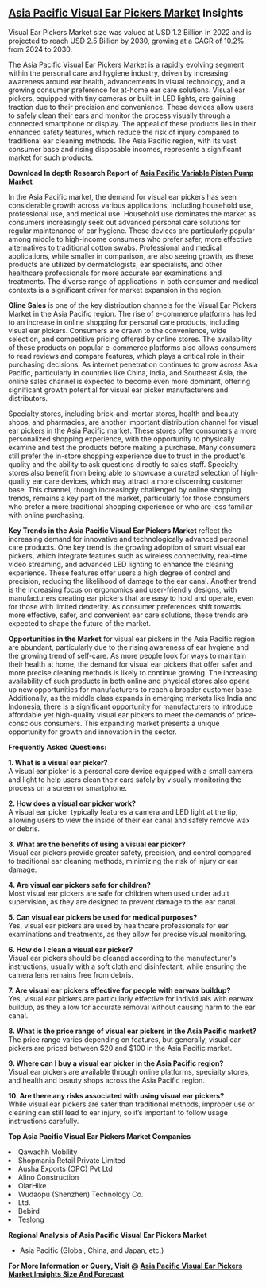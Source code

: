 <h2><a href="https://www.verifiedmarketreports.com/download-sample/?rid=229398&amp;utm_source=Github-Feb&amp;utm_medium=219" target="_blank">Asia Pacific Visual Ear Pickers Market</a> Insights</h2><p>Visual Ear Pickers Market size was valued at USD 1.2 Billion in 2022 and is projected to reach USD 2.5 Billion by 2030, growing at a CAGR of 10.2% from 2024 to 2030.</p><p><p>The Asia Pacific Visual Ear Pickers Market is a rapidly evolving segment within the personal care and hygiene industry, driven by increasing awareness around ear health, advancements in visual technology, and a growing consumer preference for at-home ear care solutions. Visual ear pickers, equipped with tiny cameras or built-in LED lights, are gaining traction due to their precision and convenience. These devices allow users to safely clean their ears and monitor the process visually through a connected smartphone or display. The appeal of these products lies in their enhanced safety features, which reduce the risk of injury compared to traditional ear cleaning methods. The Asia Pacific region, with its vast consumer base and rising disposable incomes, represents a significant market for such products. <p><strong>Download In depth Research Report of <a href="https://www.verifiedmarketreports.com/download-sample/?rid=236118&amp;utm_source=Pulse-Dec&amp;utm_medium=219" target="_blank">Asia Pacific Variable Piston Pump Market</a></strong></p> In the Asia Pacific market, the demand for visual ear pickers has seen considerable growth across various applications, including household use, professional use, and medical use. Household use dominates the market as consumers increasingly seek out advanced personal care solutions for regular maintenance of ear hygiene. These devices are particularly popular among middle to high-income consumers who prefer safer, more effective alternatives to traditional cotton swabs. Professional and medical applications, while smaller in comparison, are also seeing growth, as these products are utilized by dermatologists, ear specialists, and other healthcare professionals for more accurate ear examinations and treatments. The diverse range of applications in both consumer and medical contexts is a significant driver for market expansion in the region. <p><strong>Oline Sales</strong> is one of the key distribution channels for the Visual Ear Pickers Market in the Asia Pacific region. The rise of e-commerce platforms has led to an increase in online shopping for personal care products, including visual ear pickers. Consumers are drawn to the convenience, wide selection, and competitive pricing offered by online stores. The availability of these products on popular e-commerce platforms also allows consumers to read reviews and compare features, which plays a critical role in their purchasing decisions. As internet penetration continues to grow across Asia Pacific, particularly in countries like China, India, and Southeast Asia, the online sales channel is expected to become even more dominant, offering significant growth potential for visual ear picker manufacturers and distributors. <p>Specialty stores, including brick-and-mortar stores, health and beauty shops, and pharmacies, are another important distribution channel for visual ear pickers in the Asia Pacific market. These stores offer consumers a more personalized shopping experience, with the opportunity to physically examine and test the products before making a purchase. Many consumers still prefer the in-store shopping experience due to trust in the product's quality and the ability to ask questions directly to sales staff. Specialty stores also benefit from being able to showcase a curated selection of high-quality ear care devices, which may attract a more discerning customer base. This channel, though increasingly challenged by online shopping trends, remains a key part of the market, particularly for those consumers who prefer a more traditional shopping experience or who are less familiar with online purchasing. <p><strong>Key Trends in the Asia Pacific Visual Ear Pickers Market</strong> reflect the increasing demand for innovative and technologically advanced personal care products. One key trend is the growing adoption of smart visual ear pickers, which integrate features such as wireless connectivity, real-time video streaming, and advanced LED lighting to enhance the cleaning experience. These features offer users a high degree of control and precision, reducing the likelihood of damage to the ear canal. Another trend is the increasing focus on ergonomics and user-friendly designs, with manufacturers creating ear pickers that are easy to hold and operate, even for those with limited dexterity. As consumer preferences shift towards more effective, safer, and convenient ear care solutions, these trends are expected to shape the future of the market. <p><strong>Opportunities in the Market</strong> for visual ear pickers in the Asia Pacific region are abundant, particularly due to the rising awareness of ear hygiene and the growing trend of self-care. As more people look for ways to maintain their health at home, the demand for visual ear pickers that offer safer and more precise cleaning methods is likely to continue growing. The increasing availability of such products in both online and physical stores also opens up new opportunities for manufacturers to reach a broader customer base. Additionally, as the middle class expands in emerging markets like India and Indonesia, there is a significant opportunity for manufacturers to introduce affordable yet high-quality visual ear pickers to meet the demands of price-conscious consumers. This expanding market presents a unique opportunity for growth and innovation in the sector. <p><strong>Frequently Asked Questions:</strong> <p><strong>1. What is a visual ear picker?</strong><br> A visual ear picker is a personal care device equipped with a small camera and light to help users clean their ears safely by visually monitoring the process on a screen or smartphone. <p><strong>2. How does a visual ear picker work?</strong><br> A visual ear picker typically features a camera and LED light at the tip, allowing users to view the inside of their ear canal and safely remove wax or debris. <p><strong>3. What are the benefits of using a visual ear picker?</strong><br> Visual ear pickers provide greater safety, precision, and control compared to traditional ear cleaning methods, minimizing the risk of injury or ear damage. <p><strong>4. Are visual ear pickers safe for children?</strong><br> Most visual ear pickers are safe for children when used under adult supervision, as they are designed to prevent damage to the ear canal. <p><strong>5. Can visual ear pickers be used for medical purposes?</strong><br> Yes, visual ear pickers are used by healthcare professionals for ear examinations and treatments, as they allow for precise visual monitoring. <p><strong>6. How do I clean a visual ear picker?</strong><br> Visual ear pickers should be cleaned according to the manufacturer's instructions, usually with a soft cloth and disinfectant, while ensuring the camera lens remains free from debris. <p><strong>7. Are visual ear pickers effective for people with earwax buildup?</strong><br> Yes, visual ear pickers are particularly effective for individuals with earwax buildup, as they allow for accurate removal without causing harm to the ear canal. <p><strong>8. What is the price range of visual ear pickers in the Asia Pacific market?</strong><br> The price range varies depending on features, but generally, visual ear pickers are priced between $20 and $100 in the Asia Pacific market. <p><strong>9. Where can I buy a visual ear picker in the Asia Pacific region?</strong><br> Visual ear pickers are available through online platforms, specialty stores, and health and beauty shops across the Asia Pacific region. <p><strong>10. Are there any risks associated with using visual ear pickers?</strong><br> While visual ear pickers are safer than traditional methods, improper use or cleaning can still lead to ear injury, so it’s important to follow usage instructions carefully. </p><p><strong>Top Asia Pacific Visual Ear Pickers Market Companies</strong></p><div data-test-id=""><p><li>Qawachh Mobility</li><li> Shopmania Retail Private Limited</li><li> Ausha Exports (OPC) Pvt Ltd</li><li> Alino Construction</li><li> OlarHike</li><li> Wudaopu (Shenzhen) Technology Co.</li><li> Ltd.</li><li> Bebird</li><li> Teslong</li></p><div><strong>Regional Analysis of&nbsp;Asia Pacific Visual Ear Pickers Market</strong></div><ul><li dir="ltr"><p dir="ltr">Asia Pacific (Global, China, and Japan, etc.)</p></li></ul><p><strong>For More Information or Query, Visit @&nbsp;</strong><strong><a href="https://www.verifiedmarketreports.com/product/visual-ear-pickers-market/?utm_source=Github-Feb&amp;utm_medium=219" target="_blank">Asia Pacific Visual Ear Pickers Market Insights Size And Forecast</a></strong></p></div><h2>&nbsp;</h2><div data-test-id="">&nbsp;</div>
